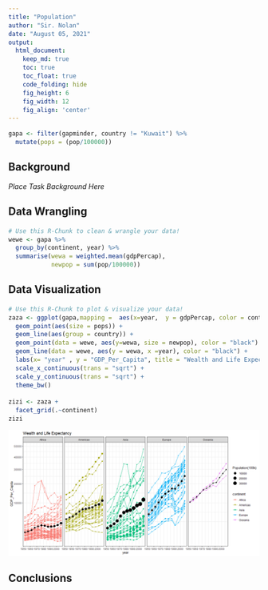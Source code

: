 ```yaml
---
title: "Population"
author: "Sir. Nolan"
date: "August 05, 2021"
output:
  html_document:  
    keep_md: true
    toc: true
    toc_float: true
    code_folding: hide
    fig_height: 6
    fig_width: 12
    fig_align: 'center'
---
```







```r
gapa <- filter(gapminder, country != "Kuwait") %>% 
  mutate(pops = (pop/100000))
```

## Background

_Place Task Background Here_

## Data Wrangling


```r
# Use this R-Chunk to clean & wrangle your data!
wewe <- gapa %>% 
  group_by(continent, year) %>% 
  summarise(wewa = weighted.mean(gdpPercap),
            newpop = sum(pop/100000))
```

## Data Visualization


```r
# Use this R-Chunk to plot & visualize your data!
zaza <- ggplot(gapa,mapping =  aes(x=year,  y = gdpPercap, color = continent)) +
  geom_point(aes(size = pops)) +
  geom_line(aes(group = country)) +
  geom_point(data = wewe, aes(y=wewa, size = newpop), color = "black") + 
  geom_line(data = wewe, aes(y = wewa, x =year), color = "black") +
  labs(x= "year" , y = "GDP_Per_Capita", title = "Wealth and Life Expectancy", size = "Population(100k)") +
  scale_x_continuous(trans = "sqrt") +
  scale_y_continuous(trans = "sqrt") +
  theme_bw()

zizi <- zaza +
  facet_grid(.~continent)
zizi
```

![](wgtmean_files/figure-html/plot_data-1.png)<!-- -->

## Conclusions
